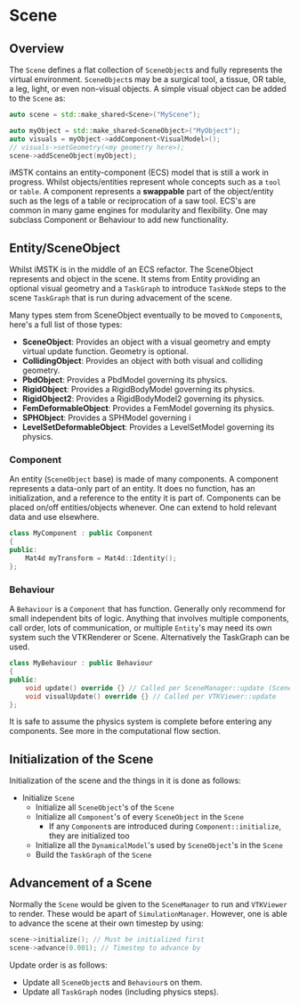 # Scene

## Overview

The `Scene` defines a flat collection of `SceneObject`s and fully represents the virtual environment. `SceneObject`s may be a surgical tool, a tissue, OR table, a leg, light, or even non-visual objects. A simple visual object can be added to the `Scene` as:

```cpp
auto scene = std::make_shared<Scene>("MyScene");

auto myObject = std::make_shared<SceneObject>("MyObject");
auto visuals = myObject->addComponent<VisualModel>();
// visuals->setGeometry(<my geometry here>);
scene->addSceneObject(myObject);
```

iMSTK contains an entity-component (ECS) model that is still a work in progress. Whilst objects/entities represent whole concepts such as a `tool` or `table`. A component represents a **swappable** part of the object/entity such as the legs of a table or reciprocation of a saw tool. ECS's are common in many game engines for modularity and flexibility. One may subclass Component or Behaviour to add new functionality.

## Entity/SceneObject

Whilst iMSTK is in the middle of an ECS refactor. The SceneObject represents and object in the scene. It stems from Entity providing an optional visual geometry and a `TaskGraph` to introduce `TaskNode` steps to the scene `TaskGraph` that is run during advacement of the scene.

Many types stem from SceneObject eventually to be moved to `Component`s, here's a full list of those types:

- **SceneObject**: Provides an object with a visual geometry and empty virtual update function. Geometry is optional.
- **CollidingObject**: Provides an object with both visual and colliding geometry.
- **PbdObject**: Provides a PbdModel governing its physics.
- **RigidObject**: Provides a RigidBodyModel governing its physics.
- **RigidObject2**: Provides a RigidBodyModel2 governing its physics. 
- **FemDeformableObject**: Provides a FemModel governing its physics.
- **SPHObject**: Provides a SPHModel governing i
- **LevelSetDeformableObject**: Provides a LevelSetModel governing its physics.

### Component

An entity (`SceneObject` base) is made of many components. A component represents a data-only part of an entity. It does no function, has an initialization, and a reference to the entity it is part of. Components can be placed on/off entities/objects whenever. One can extend to hold relevant data and use elsewhere.

```cpp
class MyComponent : public Component
{
public:
    Mat4d myTransform = Mat4d::Identity();
};
```

### Behaviour

A `Behaviour` is a `Component` that has function. Generally only recommend for small independent bits of logic. Anything that involves multiple components, call order, lots of communication, or multiple `Entity`'s may need its own system such the VTKRenderer or Scene. Alternatively the TaskGraph can be used.

```cpp
class MyBehaviour : public Behaviour
{
public:
    void update() override {} // Called per SceneManager::update (Scene::advance)
    void visualUpdate() override {} // Called per VTKViewer::update
};
```

It is safe to assume the physics system is complete before entering any components. See more in the computational flow section.

## Initialization of the Scene

Initialization of the scene and the things in it is done as follows:

- Initialize `Scene`
    - Initialize all `SceneObject`'s of the `Scene`
    - Initialize all `Component`'s of every `SceneObject` in the `Scene`
        - If any `Component`s are introduced during `Component::initialize`, they are initialized too
    - Initialize all the `DynamicalModel`'s used by `SceneObject`'s in the `Scene`
    - Build the `TaskGraph` of the `Scene`

## Advancement of a Scene

Normally the `Scene` would be given to the `SceneManager` to run and `VTKViewer` to render. These would be apart of `SimulationManager`. However, one is able to advance the scene at their own timestep by using:

```cpp
scene->initialize(); // Must be initialized first
scene->advance(0.001); // Timestep to advance by
```

Update order is as follows:
- Update all `SceneObject`s and `Behaviour`s on them.
- Update all `TaskGraph` nodes (including physics steps).